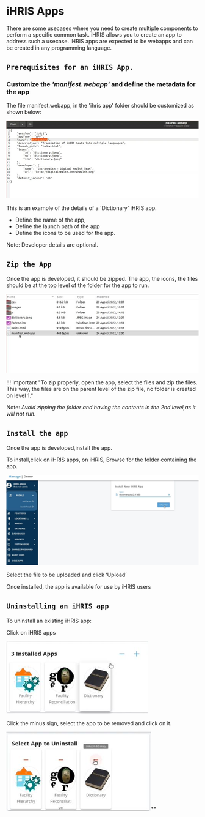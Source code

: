 # iHRIS Apps
There are some usecases where you need to create multiple components to perform a specific common task. iHRIS allows you to create an app to address such a usecase. iHRIS apps are expected to be webapps and can be created in any programming language.

## `Prerequisites for an iHRIS App.`

### Customize the _'manifest.webapp'_ and define the metadata for the app

The file manifest.webapp, in the 'ihris app' folder should be customized as shown below:

![Alt text](../img/manifest.JPG 'Customizing Manifest')

This is an example of the details of a 'Dictionary' iHRIS app.

* Define the name of the app,
* Define the launch path of the app
* Define the icons to be used for the app.

Note: Developer details are optional.

## `Zip the App`

Once the app is developed, it should be zipped. The app, the icons, the files should be at the top level of the folder for the app to run.

![Alt text](../img/zipped_app_contents.JPG 'Customizing Manifest')

!!! important "To zip properly, open the app, select the files and zip the files. This way, the files are on the parent level of the zip file, no folder is created on level 1."

 Note: _Avoid zipping the folder and having the contents in the 2nd level,as it will not run._

## `Install the app`

Once the app is developed,install the app.

To install,click on iHRIS apps, on iHRIS, Browse for the folder containing the app.

![Alt text](../img/browse_ihirs_app.JPG 'Customizing Manifest')

Select the file to be uploaded and click ‘Upload’

Once installed, the app is available for use by iHRIS users

## `Uninstalling an iHRIS app`

To uninstall an existing iHRIS app:

Click on iHRIS apps

![Alt text](../img/uninstall_app.JPG 'Customizing Manifest')

Click the minus sign, select the app to be removed and click on it.

![Alt text](../img/uninstall_app_2.JPG 'Uninstall App')**